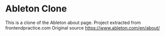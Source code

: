 # Ableton Clone

This is a clone of the Ableton about page. 
Project extracted from frontendpractice.com
Original source https://www.ableton.com/en/about/
